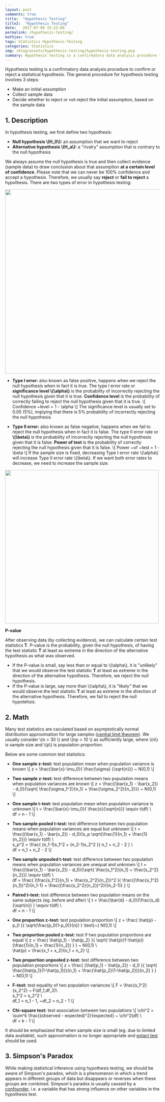 ```yaml
---
layout: post
comments: true
title:  "Hypothesis Testing"
title2:  "Hypothesis Testing"
date:   2017-07-09 15:22:00
permalink: /hypothesis-testing/
mathjax: true
tags: Statistics Hypothesis-Testing
categories: Statistics
img: /blog/assets/hypothesis-testing/hypothesis-testing.png
summary: Hypothesis testing is a confirmatory data analysis procedure to confirm or reject a statistical hypothesis...
---
```



Hypothesis testing is a confirmatory data analysis procedure to confirm or reject a statistical hypothesis. The general procedure for hypothesis testing involves 3 steps:
* Make an initial assumption
* Collect sample data
* Decide whether to reject or not reject the initial assumption, based on the sample data

## 1. Description
In hypothesis testing, we first define two hypothesis:
* __Null hypothesis \\(H_0\\):__ an assumption that we want to reject
* __Alternative hypothesis \\(H_a\\):__ a "rivalry" assumption that is contrary to the null hypothesis

We always assume the null hypothesis is true and then collect evidence (sample data) to draw conclusion about that assumption __at a certain level of confidence__. Please note that we can never be 100% confidence and accept a hypothesis. Therefore, we usually say __reject__ or __fail to reject__ a hypothesis. There are two types of error in hypothesis testing:
<div class="imgcap">
<div >
    <img src="/blog/assets/hypothesis-testing/error-type.png" width = "600">
</div>
</div>

* __Type I error:__ also known as false positive, happens when we reject the null hypothesis when in fact it is true. The type I error rate or __significance level \\(\alpha\\)__ is the probability of incorrectly rejecting the null hypothesis given that it is true. __Confidence level__ is the probability of correctly failing to reject the null hypothesis given that it is true.
\\[
Confidence ~level = 1 - \alpha
\\]
The significance level is usually set to 0.05 (5%), implying that there is 5% probability of incorrectly rejecting the null hypothesis.

* __Type II error:__ also known as false negative, happens when we fail to reject the null hypothesis when in fact it is false. The type II error rate or __\\(\beta\\)__ is the probability of incorrectly rejecting the null hypothesis given that it is false. __Power of test__ is the probability of correctly rejecting the null hypothesis given that it is false.
\\[
Power ~of ~test = 1 - \beta
\\]
If the sample size is fixed, decreasing Type I error rate \\(\alpha\\) will increase Type II error rate \\(\beta\\). If we want both error rates to decrease, we need to increase the sample size.
<div class="imgcap">
<div >
    <img src="/blog/assets/hypothesis-testing/power.jpg" width = "500">
</div>
</div>

__P-value__

After observing data (by collecting evidence), we can calculate certain test statistics __T__. P-value is the probability, given the null hypothesis, of having the test statistic __T__ at least as extreme in the direction of the alternative hypothesis as what was observed.
* If the P-value is small, say less than or equal to \\(\alpha\\), it is "unlikely" that we would observe the test statistic __T__ at least as extreme in the direction of the alternative hypothesis. Therefore, we reject the null hypothesis.
* If the P-value is large, say more than \\(\alpha\\), it is "likely" that we would observe the test statistic __T__ at least as extreme in the direction of the alternative hypothesis. Therefore, we fail to reject the null hypotehsis.


## 2. Math
Many test statistics are caculated based on asymptotically normal distribution approximation for large samples ([central limit theorem](https://en.wikipedia.org/wiki/Central_limit_theorem)). We usually consider \\(n > 30 \\) and \\(np > 10 \\) as sufficiently large, where \\(n\\) is sample size and \\(p\\) is population proportion.

Below are some common test statistics:
* __One sample z-test:__ test population mean when population variance is known
\\[
z = \frac{\bar{x}-\mu_0}{ \frac{\sigma} {\sqrt{n}}} ~ N(0,1)
\\]

* __Two sample z-test:__ test difference between two population means when population variances are known
\\[
z = \frac{(\bar{x_1} - \bar{x_2}) - d_0}{\sqrt{ \frac{\sigma_1^2}{n_1} + \frac{\sigma_2^2}{n_2}}} ~ N(0,1)
\\]

* __One sample t-test:__ test population mean when population variance is unknown
\\[
t = \frac{\bar{x}-\mu_0}{ \frac{s}{\sqrt{n}}} \equiv t(df) \\\
df = n - 1
\\]

* __Two sample pooled t-test:__ test difference between two population means when population variances are equal but unknown
\\[
t = \frac{(\bar{x_1} - \bar{x_2}) - d_0}{s_p \sqrt{\frac{1}{n_1} + \frac{1}{n_2}}} \equiv t(df) \\\
s_p^2 = \frac{ (n_1-1)s_1^2 + (n_2-1)s_2^2 }{ n_1 + n_2 - 2 } \\\
df = n_1 + n_2 - 2
\\]

* __Two sample unpooled t-test:__ test difference between two population means when population variances are unequal and unknown
\\[
t = \frac{(\bar{x_1} - \bar{x_2}) - d_0}{\sqrt{ \frac{s_1^2}{n_1} + \frac{s_2^2}{n_2}}} \equiv t(df) \\\
df = \frac{ (\frac{s_1^2}{n_1} + \frac{s_2^2}{n_2})^2 }{ \frac{(\frac{s_1^2}{n_1})^2}{n_1-1} + \frac{(\frac{s_2^2}{n_2})^2}{(n_2-1)}  }
\\]

* __Paired t-test:__ test difference between two population means on the same subjects (eg. before and after)
\\[
t = \frac{\bar{d} - d_0}{\frac{s_d}{\sqrt{n}} } \equiv t(df) \\\
df = n - 1
\\]

* __One proportion z-test:__ test population proportion
\\[
z = \frac{ \hat{p} - p_0 }{ \sqrt{\frac{p_0(1-p_0)}{n}} } \text{~} N(0,1)
\\]

* __Two proportion pooled z-test:__ test if two population proportions are equal
\\[
z = \frac{ \hat{p_1} - \hat{p_2} }{ \sqrt{ \hat{p}(1-\hat{p})(\frac{1}{n_1} + \frac{1}{n_2}) } } ~ N(0,1) \\\
\hat{p} = \frac{x_1 + x_2}{n_1 + n_2}
\\]

* __Two proportion unpooled z-test:__ test difference between two population proportions
\\[
z = \frac{ (\hat{p_1} - \hat{p_2}) - d_0 }{ \sqrt{ \frac{\hat{p_1}(1-\hat{p_1})}{n_1} + \frac{\hat{p_2}(1-\hat{p_2})}{n_2} } } ~ N(0,1)
\\]

* __F-test:__ test equality of two population variances
\\[
F = \frac{s_1^2}{s_2^2} ~ F(df_1,df_2)\\\
s_1^2 > s_2^2 \\\
df_1 = n_1 - 1, ~df_2 = n_2 - 1
\\]

* __Chi-square test:__ test association between two populations
\\[
\chi^2 = \sum^k \frac{(observed - expected)^2}{expected} ~ \chi^2(df) \\\
df = k - 1
\\]

It should be emphasized that when sample size is small (eg. due to limited data available), such approximation is no longer appropriate and [extact test](https://en.wikipedia.org/wiki/Exact_test) should be used. 

## 3. Simpson's Paradox
While making statistical inference using hypothesis testing, we should be aware of Simpson's paradox, which is a phenomenon in which a trend appears in different groups of data but disappears or reverses when these groups are combined. Simpson's paradox is usually caused by a [confounder](https://en.wikipedia.org/wiki/Confounding), i.e. a variable that has strong influence on other variables in the hypothesis test.
